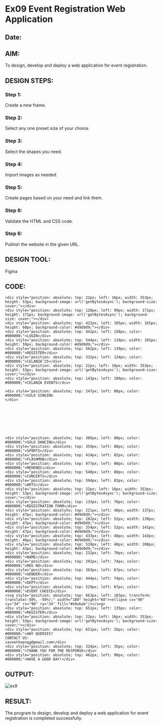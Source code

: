 # Ex09 Event Registration Web Application
## Date:

## AIM:
To design, develop and deploy a web application for event registration.

## DESIGN STEPS:

### Step 1:
Create a new frame.

### Step 2:
Select any one preset size of your choice.

### Step 3:
Select the shapes you need.

### Step 4:
Import images as needed.

### Step 5:
Create pages based on your need and link them.

### Step 6:

Validate the HTML and CSS code.

### Step 6:

Publish the website in the given URL.

## DESIGN TOOL:
Figma

## CODE:
```
<div style="position: absolute; top: 22px; left: 16px; width: 353px; height: 53px; background-image: url('getBytesAsync'); background-size: cover;"></div>
<div style="position: absolute; top: 128px; left: 99px; width: 171px; height: 171px; background-image: url('getBytesAsync'); background-size: cover;"></div>
<div style="position: absolute; top: 422px; left: 105px; width: 165px; height: 60px; background-color: #d9d9d9;"></div>
<div style="position: absolute; top: 442px; left: 158px; color: #000000;">LOGIN</div>
<div style="position: absolute; top: 544px; left: 110px; width: 165px; height: 59px; background-color: #d9d9d9;"></div>
<div style="position: absolute; top: 562px; left: 139px; color: #000000;">REGISTER</div>
<div style="position: absolute; top: 332px; left: 124px; color: #000000;">CELANZA’25</div>
<div style="position: absolute; top: 22px; left: 16px; width: 353px; height: 53px; background-image: url('getBytesAsync'); background-size: cover;"></div>
<div style="position: absolute; top: 143px; left: 109px; color: #000000;">CELANZA EVENTS</div>

<div style="position: absolute; top: 247px; left: 80px; color: #000000;">SOLO SINGING
</div>








<div style="position: absolute; top: 305px; left: 80px; color: #000000;">SOLO DANCING</div>
<div style="position: absolute; top: 359px; left: 80px; color: #000000;">SPORTS</div>
<div style="position: absolute; top: 414px; left: 82px; color: #000000;">FLASHMOB</div>
<div style="position: absolute; top: 477px; left: 80px; color: #000000;">MEHENDI</div>
<div style="position: absolute; top: 540px; left: 80px; color: #000000;">CONCERTS</div>
<div style="position: absolute; top: 594px; left: 83px; color: #000000;">ARTS</div>
<div style="position: absolute; top: 22px; left: 16px; width: 353px; height: 53px; background-image: url('getBytesAsync'); background-size: cover;"></div>
<div style="position: absolute; top: 133px; left: 76px; color: #000000;">REGISTRATION FORM</div>
<div style="position: absolute; top: 221px; left: 48px; width: 137px; height: 47px; background-color: #d9d9d9;"></div>
<div style="position: absolute; top: 282px; left: 52px; width: 139px; height: 47px; background-color: #d9d9d9;"></div>
<div style="position: absolute; top: 354px; left: 52px; width: 141px; height: 47px; background-color: #d9d9d9;"></div>
<div style="position: absolute; top: 433px; left: 48px; width: 143px; height: 46px; background-color: #d9d9d9;"></div>
<div style="position: absolute; top: 519px; left: 48px; width: 208px; height: 43px; background-color: #d9d9d9;"></div>
<div style="position: absolute; top: 232px; left: 70px; color: #000000;">NAME</div>
<div style="position: absolute; top: 291px; left: 74px; color: #000000;">REG NO</div>
<div style="position: absolute; top: 363px; left: 67px; color: #000000;">GENDER</div>
<div style="position: absolute; top: 444px; left: 74px; color: #000000;">DEPT</div>
<div style="position: absolute; top: 529px; left: 67px; color: #000000;">EVENT CHOICE</div>
<svg style="position: absolute; top: 663px; left: 183px; transform: translate(-50%, -50%);" width="180" height="68"><ellipse cx="90" cy="34" rx="90" ry="34" fill="#e9abab"/></svg>
<div style="position: absolute; top: 651px; left: 135px; color: #000000;">REGISTER</div>
<div style="position: absolute; top: 22px; left: 16px; width: 353px; height: 53px; background-image: url('getBytesAsync'); background-size: cover;"></div>
<div style="position: absolute; top: 651px; left: 26px; color: #000000;">ANY QUERIES?
CONTACT US:
saveethaengg@gmail.com</div>
<div style="position: absolute; top: 324px; left: 35px; color: #000000;">THANK YOU FOR THE RESPONSE</div>
<div style="position: absolute; top: 462px; left: 90px; color: #000000;">HAVE A GOOD DAY!</div>
```
## OUTPUT:
![ex9](https://github.com/Vedha0406/Figma/assets/150884870/906d615c-fa33-40ac-8a8d-33bb8c8ec89c)



## RESULT:
The program to design, develop and deploy a web application for event registration is completed successfully.
